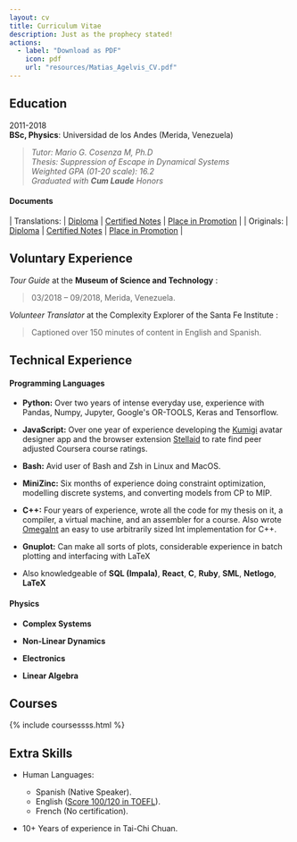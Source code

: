 ```yaml
---
layout: cv
title: Curriculum Vitae
description: Just as the prophecy stated!
actions:
  - label: "Download as PDF"
    icon: pdf
    url: "resources/Matias_Agelvis_CV.pdf"
---
```


<!-- # Matias Jose Agelvis Dominguez   -->

## Education  

2011-2018   
**BSc, Physics**: Universidad de los Andes (Merida, Venezuela)  
    
>    *Tutor: Mario G. Cosenza M, Ph.D*  
    *Thesis: Suppression of Escape in Dynamical Systems*   
    *Weighted GPA (01-20 scale): 16.2*  
    *Graduated with __Cum Laude__ Honors*

#### Documents

| Translations: | [Diploma][Diploma] | [Certified Notes][Notes]         | [Place in Promotion][Place]            |
| Originals:    | [Diploma][Titulo]  | [Certified Notes][Notas]         | [Place in Promotion][Lugar]            |

[Titulo]: resources/Titulo_Registrado_Matias_Agelvis.pdf
[Notas]:  resources/Notas_Certificadas_Matias_Agelvis.pdf
[Lugar]:  resources/Lugar_en_la_promocion_Matias_Agelvis.pdf

[Diploma]: resources/Diploma_Matias_Agelvis.pdf  
[Notes]:   resources/Notes_Matias_Agelvis.pdf
[Place]:   resources/place_in_the_promotion_Matias_Agelvis.pdf

## Voluntary Experience

*Tour Guide* at the **Museum of Science and Technology** : 
> 03/2018 – 09/2018, Merida, Venezuela.

*Volunteer Translator* at the Complexity Explorer of the Santa Fe Institute : 
> Captioned over 150 minutes of content in English and Spanish.  

## Technical Experience  
  
#### Programming Languages  

-   **Python:** Over two years of intense everyday use, experience with Pandas, Numpy, Jupyter, Google's OR-TOOLS, Keras and Tensorflow.

-   **JavaScript:** Over one year of experience developing the [Kumigi](https://kumigi.com) avatar designer app and the browser extension [Stellaid](https://MatiasAgelvis.com/stellaid) to rate find peer adjusted Coursera course ratings.

-   **Bash:** Avid user of Bash and Zsh in Linux and MacOS.

-   **MiniZinc:** Six months of experience doing constraint optimization, modelling discrete systems, and converting models from CP to MIP.

-   **C++:** Four years of experience, wrote all the code for my thesis on it, a compiler, a virtual machine, and an assembler for a course. Also wrote [OmegaInt][1] an easy to use arbitrarily sized Int implementation for C++.

-   **Gnuplot:** Can make all sorts of plots, considerable experience in batch plotting and interfacing with LaTeX

-   Also knowledgeable of **SQL (Impala)**, **React**, **C**, **Ruby**, **SML**, **Netlogo**, **LaTeX**

[1]: https://github.com/MatiasAgelvis/OmegaInt

#### Physics  

-   **Complex Systems**  

-   **Non-Linear Dynamics**  

-   **Electronics**  

-   **Linear Algebra**


## Courses

{% include coursessss.html %}

## Extra Skills

* Human Languages:

     * Spanish (Native Speaker).
     * English ([Score 100/120 in TOEFL](../resources/Toefl_Score_Matias_Agelvis.pdf)).
     * French (No certification).

* 10+ Years of experience in Tai-Chi Chuan.


<script src="https://code.jquery.com/jquery-3.3.1.min.js"></script>
<script src="assets/javascripts/cv.js"></script>
<link rel="stylesheet" href="assets/stylesheets/cv.css" />